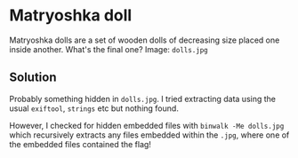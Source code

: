 # Matryoshka doll

Matryoshka dolls are a set of wooden dolls of decreasing size placed one inside another. What's the final one? Image: `dolls.jpg`

## Solution

Probably something hidden in `dolls.jpg`. I tried extracting data using the usual `exiftool`, `strings` etc but nothing found.

However, I checked for hidden embedded files with `binwalk -Me dolls.jpg` which recursively extracts any files embedded within the `.jpg`, where one of the embedded files contained the flag!

